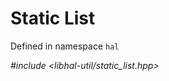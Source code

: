 # Static List

Defined in namespace `hal`

*#include <libhal-util/static_list.hpp>*

```{doxygengroup} StaticList
```